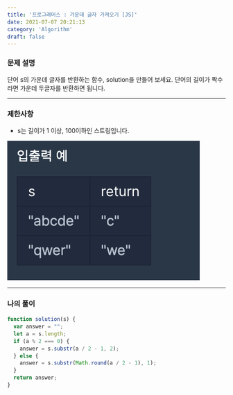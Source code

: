 ```yaml
---
title: '프로그래머스 : 가운데 글자 가져오기 [JS]'
date: 2021-07-07 20:21:13
category: 'Algorithm'
draft: false
---
```


### 문제 설명
단어 s의 가운데 글자를 반환하는 함수, solution을 만들어 보세요. 단어의 길이가 짝수라면 가운데 두글자를 반환하면 됩니다.

***


### 제한사항
- s는 길이가 1 이상, 100이하인 스트링입니다.

![](./images/12.png)

***

### 나의 풀이

```jsx
function solution(s) {
  var answer = "";
  let a = s.length;
  if (a % 2 === 0) {
    answer = s.substr(a / 2 - 1, 2);
  } else {
    answer = s.substr(Math.round(a / 2 - 1), 1);
  }
  return answer;
}
```